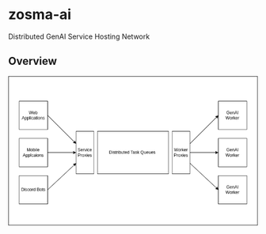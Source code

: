 # zosma-ai
Distributed GenAI Service Hosting Network

## Overview
![Architecture](./overview.drawio.png)